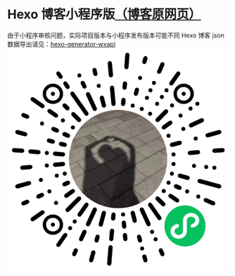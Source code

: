 # Hexo 博客小程序版[（博客原网页）](https://blog.ritie-jonie.xyz)
由于小程序审核问题，实际项目版本与小程序发布版本可能不同
Hexo 博客 json 数据导出请见：[hexo-generator-wxapi](https://github.com/rr210/hexo-generator-wxapi)
![](/static/images/miniprogram-suncode.png)